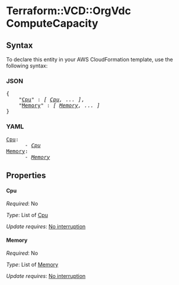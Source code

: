 # Terraform::VCD::OrgVdc ComputeCapacity

## Syntax

To declare this entity in your AWS CloudFormation template, use the following syntax:

### JSON

<pre>
{
    "<a href="#cpu" title="Cpu">Cpu</a>" : <i>[ <a href="computecapacity-cpu.md">Cpu</a>, ... ]</i>,
    "<a href="#memory" title="Memory">Memory</a>" : <i>[ <a href="computecapacity-memory.md">Memory</a>, ... ]</i>
}
</pre>

### YAML

<pre>
<a href="#cpu" title="Cpu">Cpu</a>: <i>
      - <a href="computecapacity-cpu.md">Cpu</a></i>
<a href="#memory" title="Memory">Memory</a>: <i>
      - <a href="computecapacity-memory.md">Memory</a></i>
</pre>

## Properties

#### Cpu

_Required_: No

_Type_: List of <a href="computecapacity-cpu.md">Cpu</a>

_Update requires_: [No interruption](https://docs.aws.amazon.com/AWSCloudFormation/latest/UserGuide/using-cfn-updating-stacks-update-behaviors.html#update-no-interrupt)

#### Memory

_Required_: No

_Type_: List of <a href="computecapacity-memory.md">Memory</a>

_Update requires_: [No interruption](https://docs.aws.amazon.com/AWSCloudFormation/latest/UserGuide/using-cfn-updating-stacks-update-behaviors.html#update-no-interrupt)

